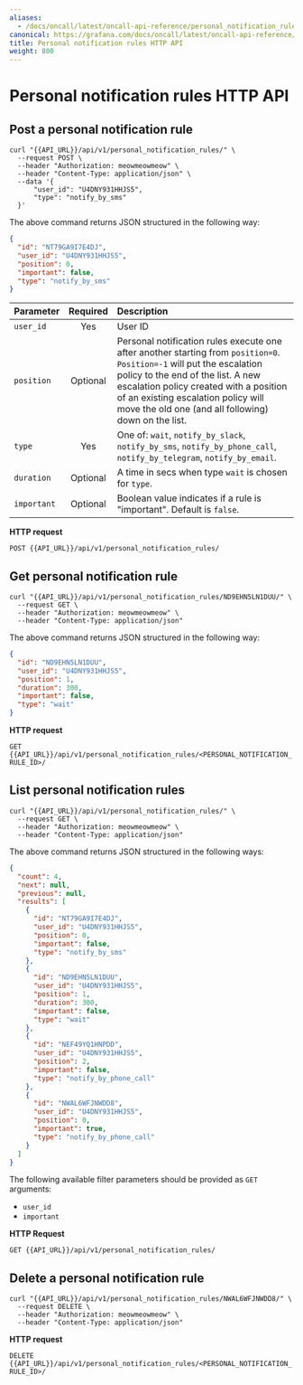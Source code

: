 ```yaml
---
aliases:
  - /docs/oncall/latest/oncall-api-reference/personal_notification_rules/
canonical: https://grafana.com/docs/oncall/latest/oncall-api-reference/personal_notification_rules/
title: Personal notification rules HTTP API
weight: 800
---
```


# Personal notification rules HTTP API

## Post a personal notification rule

```shell
curl "{{API_URL}}/api/v1/personal_notification_rules/" \
  --request POST \
  --header "Authorization: meowmeowmeow" \
  --header "Content-Type: application/json" \
  --data '{
      "user_id": "U4DNY931HHJS5",
      "type": "notify_by_sms"
  }'
```

The above command returns JSON structured in the following way:

```json
{
  "id": "NT79GA9I7E4DJ",
  "user_id": "U4DNY931HHJS5",
  "position": 0,
  "important": false,
  "type": "notify_by_sms"
}
```

<!-- markdownlint-disable MD013 -->

| Parameter   | Required | Description                                                                                                                                                                                                                                                                                         |
| ----------- | :------: | :-------------------------------------------------------------------------------------------------------------------------------------------------------------------------------------------------------------------------------------------------------------------------------------------------- |
| `user_id`   |   Yes    | User ID                                                                                                                                                                                                                                                                                             |
| `position`  | Optional | Personal notification rules execute one after another starting from `position=0`. `Position=-1` will put the escalation policy to the end of the list. A new escalation policy created with a position of an existing escalation policy will move the old one (and all following) down on the list. |
| `type`      |   Yes    | One of: `wait`, `notify_by_slack`, `notify_by_sms`, `notify_by_phone_call`, `notify_by_telegram`, `notify_by_email`.                                                                                                                                                                                |
| `duration`  | Optional | A time in secs when type `wait` is chosen for `type`.                                                                                                                                                                                                                                               |
| `important` | Optional | Boolean value indicates if a rule is "important". Default is `false`.                                                                                                                                                                                                                               |

<!-- markdownlint-enable MD013 -->

**HTTP request**

`POST {{API_URL}}/api/v1/personal_notification_rules/`

## Get personal notification rule

```shell
curl "{{API_URL}}/api/v1/personal_notification_rules/ND9EHN5LN1DUU/" \
  --request GET \
  --header "Authorization: meowmeowmeow" \
  --header "Content-Type: application/json"
```

The above command returns JSON structured in the following way:

```json
{
  "id": "ND9EHN5LN1DUU",
  "user_id": "U4DNY931HHJS5",
  "position": 1,
  "duration": 300,
  "important": false,
  "type": "wait"
}
```

**HTTP request**

`GET {{API_URL}}/api/v1/personal_notification_rules/<PERSONAL_NOTIFICATION_RULE_ID>/`

## List personal notification rules

```shell
curl "{{API_URL}}/api/v1/personal_notification_rules/" \
  --request GET \
  --header "Authorization: meowmeowmeow" \
  --header "Content-Type: application/json"
```

The above command returns JSON structured in the following ways:

```json
{
  "count": 4,
  "next": null,
  "previous": null,
  "results": [
    {
      "id": "NT79GA9I7E4DJ",
      "user_id": "U4DNY931HHJS5",
      "position": 0,
      "important": false,
      "type": "notify_by_sms"
    },
    {
      "id": "ND9EHN5LN1DUU",
      "user_id": "U4DNY931HHJS5",
      "position": 1,
      "duration": 300,
      "important": false,
      "type": "wait"
    },
    {
      "id": "NEF49YQ1HNPDD",
      "user_id": "U4DNY931HHJS5",
      "position": 2,
      "important": false,
      "type": "notify_by_phone_call"
    },
    {
      "id": "NWAL6WFJNWDD8",
      "user_id": "U4DNY931HHJS5",
      "position": 0,
      "important": true,
      "type": "notify_by_phone_call"
    }
  ]
}
```

The following available filter parameters should be provided as `GET` arguments:

- `user_id`
- `important`

**HTTP Request**

`GET {{API_URL}}/api/v1/personal_notification_rules/`

## Delete a personal notification rule

```shell
curl "{{API_URL}}/api/v1/personal_notification_rules/NWAL6WFJNWDD8/" \
  --request DELETE \
  --header "Authorization: meowmeowmeow" \
  --header "Content-Type: application/json"
```

**HTTP request**

`DELETE {{API_URL}}/api/v1/personal_notification_rules/<PERSONAL_NOTIFICATION_RULE_ID>/`
